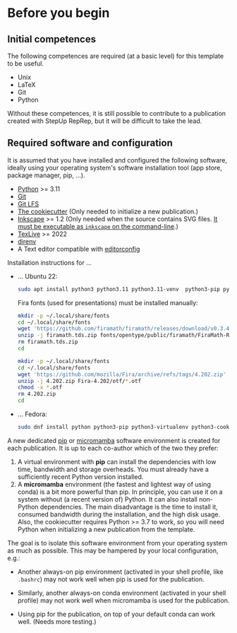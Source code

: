 # Before you begin

## Initial competences

The following competences are required (at a basic level) for this template to be useful.

- Unix
- LaTeX
- Git
- Python

Without these competences, it is still possible to contribute to a publication
created with StepUp RepRep, but it will be difficult to take the lead.


## Required software and configuration

It is assumed that you have installed and configured the following software,
ideally using your operating system's software installation tool
(app store, package manager, pip, ...).

- [Python](https://www.python.org/) >= 3.11
- [Git](https://git-scm.com/)
- [Git LFS](https://git-lfs.com/)
- [The cookiecutter](https://www.cookiecutter.io/)
  (Only needed to initialize a new publication.)
- [Inkscape](https://inkscape.org/) >= 1.2
  (Only needed when the source contains SVG files.
  [It must be executable as `inkscape` on the command-line](https://stackoverflow.com/a/22085247/494584).)
- [TexLive](https://tug.org/texlive/) >= 2022
- [direnv](https://direnv.net/)
- A Text editor compatible with [editorconfig](https://editorconfig.org/)

Installation instructions for ...

- ... Ubuntu 22:

    ```bash
    sudo apt install python3 python3.11 python3.11-venv  python3-pip python3-cookiecutter inkscape texlive-full git git-lfs direnv libreoffice
    ```

    Fira fonts (used for presentations) must be installed manually:

    ```bash
    mkdir -p ~/.local/share/fonts
    cd ~/.local/share/fonts
    wget 'https://github.com/firamath/firamath/releases/download/v0.3.4/firamath.tds.zip'
    unzip -j firamath.tds.zip fonts/opentype/public/firamath/FiraMath-Regular.otf
    rm firamath.tds.zip
    cd
    ```

    ```bash
    mkdir -p ~/.local/share/fonts
    cd ~/.local/share/fonts
    wget 'https://github.com/mozilla/Fira/archive/refs/tags/4.202.zip'
    unzip -j 4.202.zip Fira-4.202/otf/*.otf
    chmod -x *.otf
    rm 4.202.zip
    cd
    ```

- ... Fedora:

    ```bash
    sudo dnf install python python3-pip python3-virtualenv python3-cookiecutter inkscape texlive-scheme-full git git-lfs direnv mozilla-fira* texlive-fira*
    ```

A new dedicated
[pip](https://pip.pypa.io/en/stable/) or [micromamba](https://mamba.readthedocs.io/)
software environment is created for each publication.
It is up to each co-author which of the two they prefer:

1. A virtual environment with **pip** can install the dependencies
   with low time, bandwidth and storage overheads.
   You must already have a sufficiently recent Python version installed.
2. A **micromamba** environment (the fastest and lightest way of using conda)
   is a bit more powerful than pip.
   In principle, you can use it on a system without (a recent version of) Python.
   It can also install non-Python dependencies.
   The main disadvantage is the time to install it, consumed bandwidth during the installation, and the high disk usage.
   Also, the cookiecutter requires Python >= 3.7 to work, so you will need Python when
   initializing a new publication from the template.

The goal is to isolate this software environment from your operating system as much as possible.
This may be hampered by your local configuration, e.g.:

- Another always-on pip environment (activated in your shell profile, like `.bashrc`)
  may not work well when pip is used for the publication.

- Similarly, another always-on conda environment (activated in your shell profile)
  may not work well when micromamba is used for the publication.

- Using pip for the publication, on top of your default conda can work well.
  (Needs more testing.)
